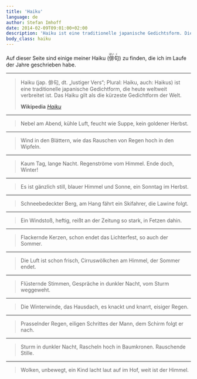 ```yaml
---
title: 'Haiku'
language: de
author: Stefan Imhoff
date: 2014-02-09T09:01:00+02:00
description: 'Haiku ist eine traditionelle japanische Gedichtsform. Diese Seite bietet eine Sammlung meiner eigenen Haiku.'
body_class: haiku
---
```


Auf dieser Seite sind einige meiner Haiku (<ruby>俳<rp>（</rp><rt>はい</rt><rp>）</rp>句<rp>（</rp><rt>く</rt><rp>）</rp></ruby>) zu finden, die ich im Laufe der Jahre geschrieben habe.

---

<blockquote>
  <p>Haiku (jap. <span lang="ja">俳句</span>, dt. „lustiger Vers“; Plural: Haiku, auch: Haikus) ist eine traditionelle japanische Gedichtform, die heute weltweit verbreitet ist. Das Haiku gilt als die kürzeste Gedichtform der Welt.</p>
  <footer>
    <strong>Wikipedia</strong>
    <cite>
      <a href="https://de.wikipedia.org/wiki/Haiku">
        Haiku
      </a>
    </cite>
  </footer>
</blockquote>

---

<blockquote class="verse">
<p>Nebel am Abend,
kühle Luft, feucht wie Suppe,
kein goldener Herbst.</p>
</blockquote>

---

<blockquote class="verse">
<p>Wind in den Blättern,
wie das Rauschen von Regen
hoch in den Wipfeln.</p>
</blockquote>

---

<blockquote class="verse">
<p>Kaum Tag, lange Nacht.
Regenströme vom Himmel.
Ende doch, Winter!</p>
</blockquote>

---

<blockquote class="verse">
<p>Es ist gänzlich still,
blauer Himmel und Sonne,
ein Sonntag im Herbst.</p>
</blockquote>

---

<blockquote class="verse">
<p>Schneebedeckter Berg,
am Hang fährt ein Skifahrer,
die Lawine folgt.</p>
</blockquote>

---

<blockquote class="verse">
<p>Ein Windstoß, heftig,
reißt an der Zeitung so stark,
in Fetzen dahin.</p>
</blockquote>

---

<blockquote class="verse">
<p>Flackernde Kerzen,
schon endet das Lichterfest,
so auch der Sommer.</p>
</blockquote>

---

<blockquote class="verse">
<p>Die Luft ist schon frisch,
Cirruswölkchen am Himmel,
der Sommer endet.</p>
</blockquote>

---

<blockquote class="verse">
<p>Flüsternde Stimmen,
Gespräche in dunkler Nacht,
vom Sturm weggeweht.</p>
</blockquote>

---

<blockquote class="verse">
<p>Die Winterwinde,
das Hausdach, es knackt und knarrt,
eisiger Regen.</p>
</blockquote>

---

<blockquote class="verse">
<p>Prasselnder Regen,
eiligen Schrittes der Mann,
dem Schirm folgt er nach.</p>
</blockquote>

---

<blockquote class="verse">
<p>Sturm in dunkler Nacht,
Rascheln hoch in Baumkronen.
Rauschende Stille.</p>
</blockquote>

---

<blockquote class="verse">
<p>Wolken, unbewegt,
ein Kind lacht laut auf im Hof,
weit ist der Himmel.</p>
</blockquote>
